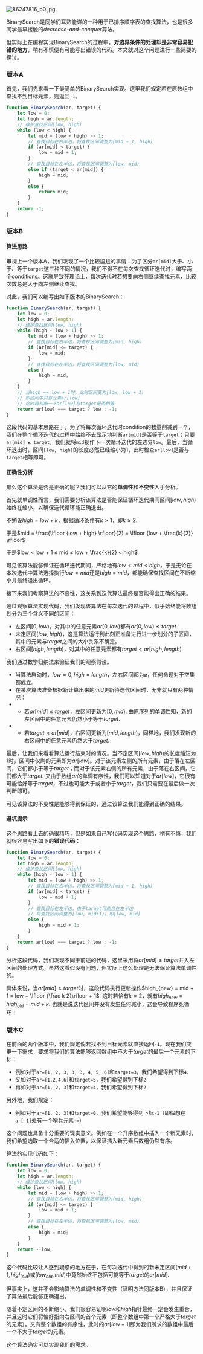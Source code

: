 
![86247816_p0.jpg](image/65ca8abcabaaf8bf491ff3e9273888e9f9c42e47c41cef7ebc3d9a8e329cbae8.image)

BinarySearch是同学们耳熟能详的一种用于已排序顺序表的查找算法，也是很多同学最早接触的*decrease-and-conquer*算法。

但实际上在编程实现BinarySearch的过程中，**对边界条件的处理却是非常容易犯错的地方**，稍有不慎便有可能写出错误的代码。本文就对这个问题进行一些简要的探讨。

### 版本A

首先，我们先来看一下最简单的BinarySearch实现。这里我们规定若在原数组中查找不到目标元素，则返回`-1`。

```JavaScript
function BinarySearch(ar, target) {
    let low = 0;
    let high = ar.length;
    // 维护查找区间[low, high)
    while (low < high) {
        let mid = (low + high) >> 1;
        // 查找目标在右半边，将查找区间调整为[mid + 1, high)
        if (ar[mid] < target) {
            low = mid + 1;
        }
        // 查找目标在左半边，将查找区间调整为[low, mid)
        else if (target < ar[mid]) {
            high = mid;
        }
        else {
            return mid;
        }
    }
    return -1;
}
```

### 版本B

#### 算法思路

审视上一个版本A，我们发现了一个比较尴尬的事情：为了区分`ar[mid]`大于、小于、等于`target`这三种不同的情况，我们不得不在每次查找循环迭代时，编写两个conditions。这就导致在理论上，每次迭代时若想要向右侧继续查找元素，比较次数总是大于向左侧继续查找。

对此，我们可以编写出如下版本的BinarySearch：

```JavaScript
function BinarySearch(ar, target) {
    let low = 0;
    let high = ar.length;
    // 维护查找区间[low, high)
    while (high - low > 1) {
        let mid = (low + high) >> 1;
        // 查找目标在右半边，将查找区间调整为[mid, high)
        if (ar[mid] <= target) {
            low = mid;
        }
        // 查找目标在左半边，将查找区间调整为[low, mid)
        else {
            high = mid;
        }
    }
    // 当high == low + 1时，此时区间变为[low, low + 1)
    // 即区间中只有元素ar[low]
    // 这时再判断一下ar[low]与target是否相等
    return ar[low] === target ? low : -1;
}
```

这段代码的基本思路在于，为了将每次循环迭代时condition的数量削减到一个，我们在整个循环迭代的过程中始终不去显示地判断`ar[mid]`是否等于`target`；只要`ar[mid] ≤ target`，我们就将`mid`视作下一次循环迭代的左边界`low`。最后，当循环退出时，区间`[low, high)`的长度必然已经缩小为1，此时检查`ar[low]`是否与`target`相等即可。

#### 正确性分析

那么这个算法是否是正确的呢？我们可以从它的**单调性**和**不变性**入手分析。

首先就单调性而言，我们需要分析该算法是否能保证循环迭代期间区间$[low, high)$始终在缩小，以确保迭代循环能正确退出。

不妨设$high = low + k$，根据循环条件有$k > 1$，即$k ≥ 2$.

于是$mid = \frac{\lfloor {low + high} \rfloor}{2} = \lfloor {low + \frac{k}{2}} \rfloor$

于是$low < low + 1 ≤ mid ≤ low + \frac{k}{2} < high$

可见该算法能够保证在循环迭代期间，严格地有$low < mid < high$，于是无论在本次迭代中算法选择执行$low = mid$还是$high = mid$，都能确保查找区间在不断缩小并最终退出循环。

接下来我们考察算法的不变性，这关系到迭代算法最终是否能得出正确的结果。

通过观察算法实现代码，我们发现该算法在每次迭代的过程中，似乎始终能将数组划分为三个含义不同的区间：

- 左区间$\left[ 0, low \right)$，对其中的任意元素$ar\left[0, low\right)$都有$ar\left[0, low\right) ≤ target$.
- 未定区间$\left[low, high\right)$，这是算法运行到此刻正准备进行进一步划分的子区间，其中的元素与$target$之间的大小关系不确定。
- 右区间$\left[high, length \right)$，对其中的任意元素都有$target < ar\left[high, length\right)$

我们通过数学归纳法来验证我们的观察假设。

- 当算法启动时，$low=0, high=length$，左右区间都为$\varnothing$，任何命题对于空集都成立.
- 在某次算法准备根据新计算出来的$mid$更新待迭代区间时，无非就只有两种情况：
- - 若$ar\left[mid\right] ≤ target$，左区间更新为$\left[0, mid\right)$. 由原序列的单调性知，新的左区间中的任意元素仍然小于等于$target$.
- - 若$target < ar\left[mid\right]$，右区间更新为$\left[mid, length\right)$，同样地，我们发现新的右区间中的任意元素仍然大于$target$.



最后，让我们来看看算法运行结束时的情况。当不定区间$\left[low, high\right)$的长度缩短为1时，区间中仅剩的元素即为$ar\left[low\right]$。对于该元素左侧的所有元素，由于落在左区间，它们都小于等于$target$；而对于该元素右侧的所有元素，由于落在右区间，它们都大于$target$. 又由于数组$ar$的单调有序性，我们可以知道对于$ar\left[low\right]$，它很有可能恰好等于$target$，不过也可能大于或者小于$target$，我们只需要在最后做一次判断即可。

可见该算法的不变性是能够得到保证的，通过该算法我们能得到正确的结果。

#### 避坑提示

这个思路看上去的确很精巧，但是如果自己写代码实现这个思路，稍有不慎，我们就很容易写出如下的**错误代码**：

```JavaScript
function BinarySearch(ar, target) {
    let low = 0;
    let high = ar.length;
    // 维护查找区间[low, high)
    while (high - low > 1) {
        let mid = (low + high) >> 1;
        // 查找目标在右半边，将查找区间调整为[mid + 1, high)
        if (ar[mid] < target) {
            low = mid + 1;
        }
        // 查找目标在左半边，由于target可能含在左半边
        // 将查找区间调整为[low, mid+1)，即[low, mid]
        else {
            high = mid + 1;
        }
    }
    return ar[low] === target ? low : -1;
}
```

分析这段代码，我们发现不同于前述的代码，这里采用将$ar\left[mid\right] ≥ target$并入左区间的处理方式。虽然这看似没有问题，但实际上这么处理是无法保证算法单调性的。

具体来说，当$ar\left[mid\right] ≥ target$时，这段代码执行更新操作$high_{new} = mid + 1 = low + \lfloor {\frac k 2}\rfloor + 1$. 这时若恰有$k = 2$，就有$high_{new} = high_{old} = mid + k$. 也就是说迭代区间并没有发生任何减小，这会导致程序死循环！

### 版本C

在前面的两个版本中，我们规定倘若找不到目标元素就直接返回`-1`。现在我们变更一下需求，要求将我们的算法能够返回数组中不大于$target$的最后一个元素的下标：

- 例如对于`ar=[1, 2, 3, 3, 3, 4, 5, 6]`和`target=3`，我们希望得到下标`4`.
- 又如对于`ar=[1,2,4,6]`和`target=5`，我们希望得到下标`2`
- 再如对于`ar=[1, 2, 3]`和`target=4`，我们希望得到下标`2`

另外地，我们规定：
- 例如对于`ar=[1, 2, 3]`和`target=0`，我们希望能够得到下标`-1`（即假想在`ar[-1]`处有一个哨兵元素`-∞`）

这个问题也具备十分重要的现实意义。例如在一个升序数组中插入一个新元素时，我们希望选取一个合适的插入位置，以保证插入新元素后数组仍然有序。

算法的实现代码如下：

```JavaScript
function BinarySearch(ar, target) {
    let low = 0;
    let high = ar.length;
    // 维护查找区间[low, high)
    while (low < high) {
        let mid = (low + high) >> 1;
        // 查找目标在右半边，将查找区间调整为(mid, high)
        if (ar[mid] <= target) {
            low = mid + 1;
        } 
        // 查找目标在左半边，将查找区间调整为[low, mid)
        else {
            high = mid;
        }
    }
    return --low;
}
```

这个代码比较让人感到疑惑的地方在于，在每次迭代中得到的新未定区间$\left[mid + 1, {high}_{old}\right)$或$\left[low_{old}, mid\right)$中竟然始终不包括可能等于$target$的$ar\left[mid\right]$.

但事实上，这并不会影响算法的单调性和不变性（证明方法同版本B），并且保证了算法最后能够正确退出。

随着不定区间的不断缩小，我们很容易证明$low$和$high$指针最终一定会发生重合，并且这时它们将恰好指向右区间的首个元素（即整个数组中第一个严格大于$target$的元素）。又有整个数组的有序性，此时的$ar\left[low - 1\right]$即为我们所求的数组中最后一个不大于$target$的元素。

这个算法确实可以实现我们的需求。